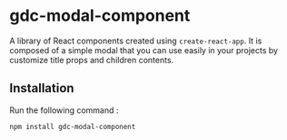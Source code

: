 # gdc-modal-component

A library of React components created using `create-react-app`.
It is composed of a simple modal that you can use easily in your projects by customize title props and children contents.

## Installation

Run the following command :

`npm install gdc-modal-component`